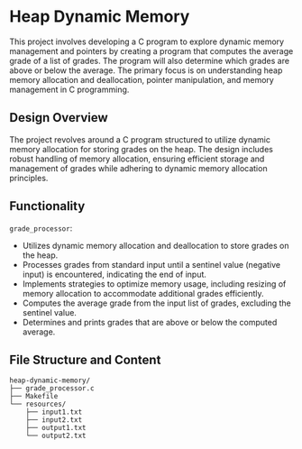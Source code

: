 # Heap Dynamic Memory
This project involves developing a C program to explore dynamic memory management and pointers by creating a program that computes the average grade of a list of grades. The program will also determine which grades are above or below the average. The primary focus is on understanding heap memory allocation and deallocation, pointer manipulation, and memory management in C programming.

## Design Overview
The project revolves around a C program structured to utilize dynamic memory allocation for storing grades on the heap. The design includes robust handling of memory allocation, ensuring efficient storage and management of grades while adhering to dynamic memory allocation principles.

## Functionality
`grade_processor`:
- Utilizes dynamic memory allocation and deallocation to store grades on the heap.
- Processes grades from standard input until a sentinel value (negative input) is encountered, indicating the end of input.
- Implements strategies to optimize memory usage, including resizing of memory allocation to accommodate additional grades efficiently.
- Computes the average grade from the input list of grades, excluding the sentinel value.
- Determines and prints grades that are above or below the computed average.

## File Structure and Content
```
heap-dynamic-memory/
├── grade_processor.c
├── Makefile
└── resources/
    ├── input1.txt
    ├── input2.txt
    ├── output1.txt
    └── output2.txt
```
